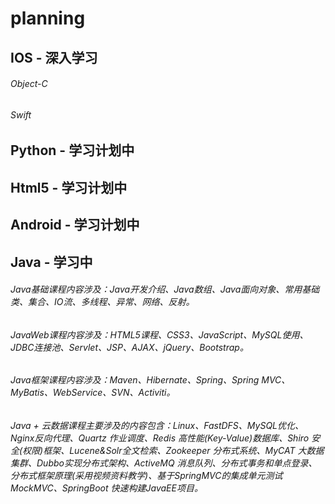 # planning

## IOS - 深入学习

###### Object-C

###### Swift


## Python - 学习计划中

## Html5 - 学习计划中

## Android - 学习计划中

## Java - 学习中

###### Java基础课程内容涉及：Java开发介绍、Java数组、Java面向对象、常用基础类、集合、IO流、多线程、异常、网络、反射。


###### JavaWeb课程内容涉及：HTML5课程、CSS3、JavaScript、MySQL使用、JDBC连接池、Servlet、JSP、AJAX、jQuery、Bootstrap。

###### Java框架课程内容涉及：Maven、Hibernate、Spring、Spring MVC、MyBatis、WebService、SVN、Activiti。

###### Java + 云数据课程主要涉及的内容包含：Linux、FastDFS、MySQL优化、Nginx反向代理、Quartz 作业调度、Redis 高性能(Key-Value)数据库、Shiro 安全(权限)框架、Lucene&Solr全文检索、Zookeeper 分布式系统、MyCAT 大数据集群、Dubbo实现分布式架构、ActiveMQ 消息队列、分布式事务和单点登录、分布式框架原理(采用视频资料教学)、基于SpringMVC的集成单元测试MockMVC、SpringBoot 快速构建JavaEE项目。

